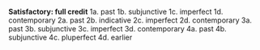 **Satisfactory:  full credit**
1a. past
1b. subjunctive
1c. imperfect
1d. contemporary
2a. past
2b. indicative
2c. imperfect
2d. contemporary
3a. past
3b. subjunctive
3c. imperfect
3d. contemporary
4a. past
4b. subjunctive
4c. pluperfect
4d. earlier
